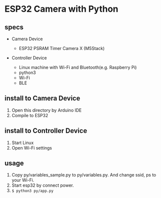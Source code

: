 # ESP32 Camera with Python

## specs

* Camera Device
    * ESP32 PSRAM Timer Camera X (M5Stack)

* Controller Device
    * Linux machine with Wi-Fi and Bluetooth(e.g. Raspberry Pi)
    * python3
    * Wi-Fi
    * BLE


## install to Camera Device

1. Open this directory by Arduino IDE
2. Compile to ESP32


## install to Controller Device

1. Start Linux
2. Open Wi-Fi settings


## usage

1. Copy py/variables_sample.py to py/variables.py. And change ssid, ps to your Wi-Fi.
2. Start esp32 by connect power.
3. `$ python3 py/app.py`